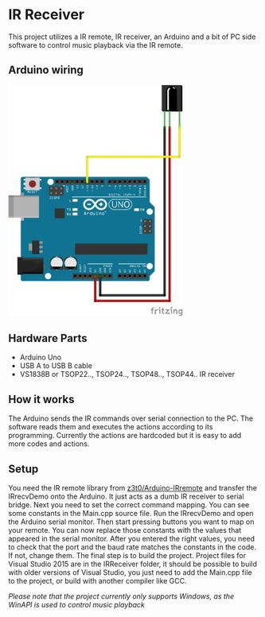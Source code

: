 # IR Receiver
This project utilizes a IR remote, IR receiver, an Arduino and a bit of PC side software to control music playback via the IR remote.

## Arduino wiring
<img src="img/arduino_wiring.png?raw=true" width="350px" alt="IR Vcc to 5V, IR GND to GND, IR Data to Port 11" />

## Hardware Parts
 - Arduino Uno
 - USB A to USB B cable
 - VS1838B or TSOP22.., TSOP24.., TSOP48.., TSOP44.. IR receiver

## How it works
The Arduino sends the IR commands over serial connection to the PC. The software reads them and executes the actions according to its programming. Currently the actions are hardcoded but it is easy to add more codes and actions.

## Setup
You need the IR remote library from [z3t0/Arduino-IRremote](https://github.com/z3t0/Arduino-IRremote) and transfer the IRrecvDemo onto the Arduino. It just acts as a dumb IR receiver to serial bridge.
Next you need to set the correct command mapping. You can see some constants in the Main.cpp source file. Run the IRrecvDemo and open the Arduino serial monitor. Then start pressing buttons you want to map on your remote. You can now replace those constants with the values that appeared in the serial monitor.
After you entered the right values, you need to check that the port and the baud rate matches the constants in the code. If not, change them.
The final step is to build the project. Project files for Visual Studio 2015 are in the IRReceiver folder, it should be possible to build with older versions of Visual Studio, you just need to add the Main.cpp file to the project, or build with another compiler like GCC.

*Please note that the project currently only supports Windows, as the WinAPI is used to control music playback*
